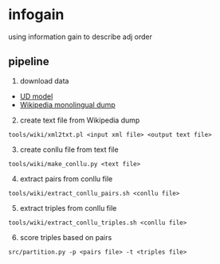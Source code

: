 # infogain
using information gain to describe adj order

## pipeline

1. download data
* [UD model](https://lindat.mff.cuni.cz/repository/xmlui/handle/11234/1-3131)
* [Wikipedia monolingual dump](https://linguatools.org/tools/corpora/wikipedia-monolingual-corpora/)

2. create text file from Wikipedia dump

`tools/wiki/xml2txt.pl <input xml file> <output text file>`

3. create conllu file from text file

`tools/wiki/make_conllu.py <text file>`

4. extract pairs from conllu file

`tools/wiki/extract_conllu_pairs.sh <conllu file>`

5. extract triples from conllu file

`tools/wiki/extract_conllu_triples.sh <conllu file>`

6. score triples based on pairs

`src/partition.py -p <pairs file> -t <triples file>`
